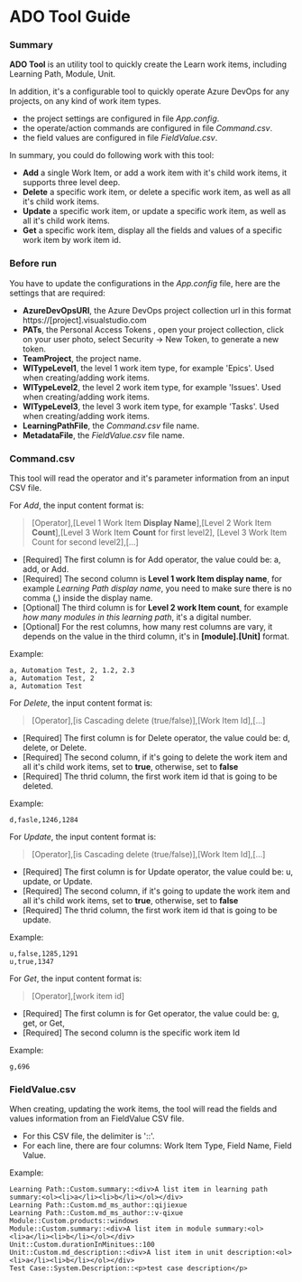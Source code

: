 ﻿# ADO Tool Guide
### Summary
**ADO Tool** is an utility tool to quickly create the Learn work items, including Learning Path, Module, Unit.

In addition, it's a configurable tool to quickly operate Azure DevOps for any projects, on any kind of work item types. 
- the project settings are configured in file *App.config*.
- the operate/action commands are configured in file *Command.csv*.
- the field values are configured in file *FieldValue.csv*.

In summary, you could do following work with this tool:

- **Add** a single Work Item, or add a work item with it's child work items, it supports three level deep.
- **Delete** a specific work item, or delete a specific work item, as well as all it's child work items.
- **Update** a specific work item, or update a specific work item, as well as all it's child work items.
- **Get** a specific work item, display all the fields and values of a specific work item by work item id.

### Before run
You have to update the configurations in the *App.config* file, here are the settings that are required:
- **AzureDevOpsURI**, the Azure DevOps project collection url in this format https://[project].visualstudio.com
- **PATs**, the Personal Access Tokens , open your project collection, click on your user photo, select Security -> New Token, to generate a new token.
- **TeamProject**, the project name.
- **WITypeLevel1**, the level 1 work item type, for example 'Epics'. Used when creating/adding work items.
- **WITypeLevel2**, the level 2 work item type, for example 'Issues'. Used when creating/adding work items.
- **WITypeLevel3**, the level 3 work item type, for example 'Tasks'. Used when creating/adding work items.
- **LearningPathFile**, the *Command.csv* file name.
- **MetadataFile**, the *FieldValue.csv* file name.

### Command.csv
This tool will read the operator and it's parameter information from an input CSV file.

For *Add*, the input content format is:  
> [Operator],[Level 1 Work Item **Display Name**],[Level 2 Work Item **Count**],[Level 3 Work Item **Count** for first level2], [Level 3 Work Item Count for second level2],[...]

- [Required] The first column is for Add operator, the value could be: a, add, or Add.  
- [Required] The second column is **Level 1 work Item display name**, for example *Learning Path display name*, you need to make sure there is no comma (,) inside the display name.  
- [Optional] The third column is for **Level 2 work Item count**, for example *how many modules in this learning path*, it's a digital number.
- [Optional] For the rest columns, how many rest columns are vary, it depends on the value in the third column, it's in **[module].[Unit]** format.

Example:
```csv
a, Automation Test, 2, 1.2, 2.3
a, Automation Test, 2
a, Automation Test
```
For *Delete*, the input content format is:
> [Operator],[is Cascading delete (true/false)],[Work Item Id],[...]

- [Required] The first column is for Delete operator, the value could be: d, delete, or Delete.  
- [Required] The second column, if it's going to delete the work item and all it's child work items, set to **true**, otherwise, set to **false**
- [Required] The thrid column, the first work item id that is going to be deleted.

Example:
```csv
d,fasle,1246,1284
```
For *Update*, the input content format is:
> [Operator],[is Cascading delete (true/false)],[Work Item Id],[...]

- [Required] The first column is for Update operator, the value could be: u, update, or Update.  
- [Required] The second column, if it's going to update the work item and all it's child work items, set to **true**, otherwise, set to **false**
- [Required] The thrid column, the first work item id that is going to be update.

Example:
```csv
u,false,1285,1291
u,true,1347
```

For *Get*, the input content format is:
> [Operator],[work item id]

- [Required] The first column is for Get operator, the value could be: g, get, or Get,
- [Required] The second column is the specific work item Id

Example:
```csv
g,696
```
### FieldValue.csv
When creating, updating the work items, the tool will read the fields and values information from an FieldValue CSV file.

- For this CSV file, the delimiter is '::'.
- For each line, there are four columns: Work Item Type, Field Name, Field Value.

Example:
```csv
Learning Path::Custom.summary::<div>A list item in learning path summary:<ol><li>a</li><li>b</li></ol></div>
Learning Path::Custom.md_ms_author::qijiexue
Learning Path::Custom.md_ms_author::v-qixue
Module::Custom.products::windows
Module::Custom.summary::<div>A list item in module summary:<ol><li>a</li><li>b</li></ol></div>
Unit::Custom.durationInMinitues::100
Unit::Custom.md_description::<div>A list item in unit description:<ol><li>a</li><li>b</li></ol></div>
Test Case::System.Description::<p>test case description</p>
```